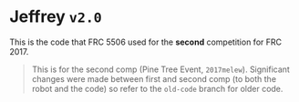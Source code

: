 # Jeffrey `v2.0`
This is the code that FRC 5506 used for the **second** competition for FRC 2017. 
> This is for the second comp (Pine Tree Event, `2017melew`).
> Significant changes were made between first and second comp (to both the robot and the code) so refer to the `old-code` branch for older code.
